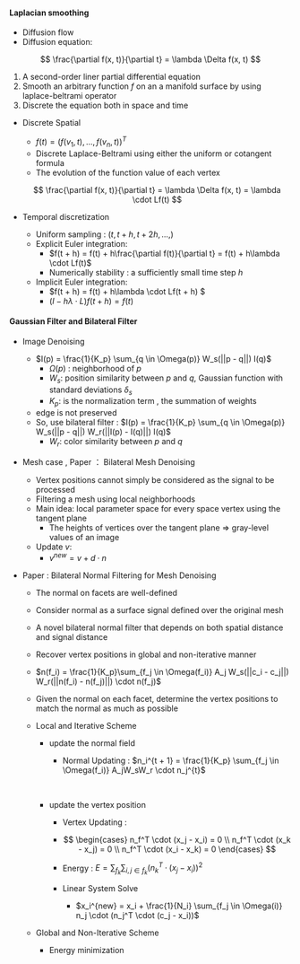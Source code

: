 #### Laplacian smoothing

- Diffusion flow
- Diffusion equation:

$$
\frac{\partial f(x, t)}{\partial t} = \lambda \Delta f(x, t)
$$





1.  A second-order liner partial differential equation
2. Smooth an arbitrary function $f$ on an a manifold surface by using laplace-beltrami operator
3. Discrete the equation both in space and time

- Discrete Spatial

  - $f(t) = (f(v_1, t), ..., f(v_n, t))^T$
  - Discrete Laplace-Beltrami using either the uniform or cotangent formula
  - The evolution of the function value of each vertex

  $$
  \frac{\partial f(x, t)}{\partial t} = \lambda \Delta f(x, t) = \lambda \cdot Lf(t)
  $$

  

- Temporal discretization
  - Uniform sampling : $(t, t + h, t + 2h, ..., )$
  - Explicit Euler integration:
    - $f(t + h) = f(t) + h\frac{\partial f(t)}{\partial t} = f(t) + h\lambda \cdot Lf(t)$
    - Numerically stability : a sufficiently small time step $h$
  - Implicit Euler integration:
    - $f(t + h) = f(t) + h\lambda \cdot Lf(t  + h) $
    - $(I - h\lambda \cdot L)f(t + h) = f(t)$



#### Gaussian Filter and Bilateral Filter

- Image Denoising

  - $I(p) = \frac{1}{K_p} \sum_{q \in \Omega(p)} W_s(||p - q||) I(q)$
    - $\Omega(p)$ : neighborhood of $p$
    - $W_s$: position similarity between $p$ and $q$, Gaussian function with standard deviations $\delta_s$
    - $K_p$: is the normalization term , the summation of weights
  - edge is not preserved
  - So, use bilateral filter : $I(p) = \frac{1}{K_p} \sum_{q \in \Omega(p)} W_s(||p - q||) W_r(||I(p) - I(q)||) I(q)$
    - $W_r$:  color similarity between $p$ and $q$

- Mesh case , Paper ： Bilateral Mesh Denoising

  - Vertex positions cannot simply be considered as the signal to be processed
  - Filtering a mesh using local neighborhoods
  - Main idea: local parameter space for every space vertex using the tangent plane
    - The heights of vertices over the tangent plane => gray-level values of an image
  - Update $v$:
    - $v^{new} = v + d \cdot n$

- Paper : Bilateral Normal Filtering for Mesh Denoising

  - The normal on facets are well-defined

  - Consider normal as a surface signal defined over the original mesh

  - A novel bilateral normal filter that depends on both spatial distance and signal distance

  - Recover vertex positions in global and non-iterative manner

  - $n(f_i) = \frac{1}{K_p}\sum_{f_j \in \Omega(f_i)} A_j W_s(||c_i - c_j||) W_r(||n(f_i) - n(f_j)||) \cdot n(f_j)$

  - Given the normal on each facet, determine the vertex positions to match the normal as much as possible

  - Local and Iterative Scheme

    - update the normal field

      - Normal Updating : $n_i^{t + 1} = \frac{1}{K_p} \sum_{f_j \in \Omega(f_i)} A_jW_sW_r \cdot n_j^{t}$

     

    ​      

    - update the vertex position

        - Vertex Updating : 

        - $$
        \begin{cases}
        n_f^T \cdot (x_j - x_i) = 0 \\
        n_f^T \cdot (x_k - x_j) = 0 \\
        n_f^T \cdot (x_i - x_k) = 0
        \end{cases}
        $$

        - Energy : $E = \sum_{f_k}\sum_{i, j \in f_k} (n^T_k \cdot (x_j - x_i))^2$
      
        - Linear System Solve
      
          - $x_i^{new} = x_i + \frac{1}{N_i} \sum_{f_j \in \Omega(i)} n_j \cdot (n_j^T \cdot (c_j - x_i))$
  
  - Global and Non-Iterative Scheme
  
    - Energy minimization



